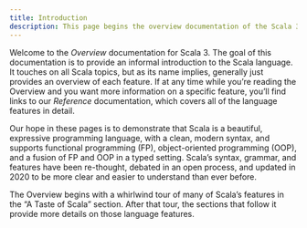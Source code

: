 ```yaml
---
title: Introduction
description: This page begins the overview documentation of the Scala 3 language.
---
```


Welcome to the _Overview_ documentation for Scala 3. The goal of this documentation is to provide an informal introduction to the Scala language. It touches on all Scala topics, but as its name implies, generally just provides an overview of each feature. If at any time while you’re reading the Overview and you want more information on a specific feature, you’ll find links to our _Reference_ documentation, which covers all of the language features in detail.

Our hope in these pages is to demonstrate that Scala is a beautiful, expressive programming language, with a clean, modern syntax, and supports functional programming (FP), object-oriented programming (OOP), and a fusion of FP and OOP in a typed setting. Scala’s syntax, grammar, and features have been re-thought, debated in an open process, and updated in 2020 to be more clear and easier to understand than ever before.

The Overview begins with a whirlwind tour of many of Scala’s features in the “A Taste of Scala” section. After that tour, the sections that follow it provide more details on those language features.

